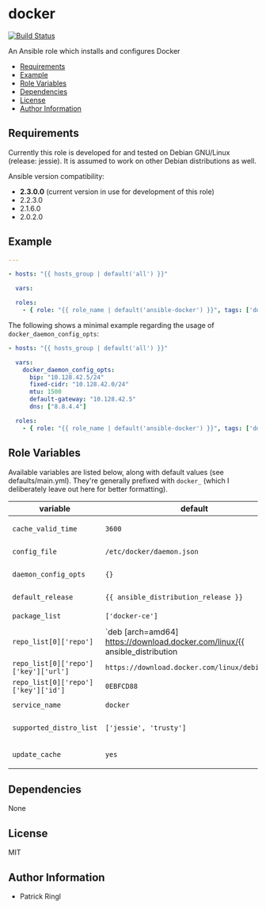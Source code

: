 # docker

[![Build Status](https://travis-ci.org/pari-/ansible-docker.svg?branch=master)](https://travis-ci.org/pari-/ansible-docker)

An Ansible role which installs and configures Docker

<!-- toc -->

- [Requirements](#requirements)
- [Example](#example)
- [Role Variables](#role-variables)
- [Dependencies](#dependencies)
- [License](#license)
- [Author Information](#author-information)

<!-- tocstop -->

## Requirements

Currently this role is developed for and tested on Debian GNU/Linux (release: jessie). It is assumed to work on other Debian distributions as well.

Ansible version compatibility:

- __2.3.0.0__ (current version in use for development of this role) 
- 2.2.3.0
- 2.1.6.0
- 2.0.2.0

## Example

```yaml
---

- hosts: "{{ hosts_group | default('all') }}"

  vars:

  roles:
    - { role: "{{ role_name | default('ansible-docker') }}", tags: ['docker'] }
```

The following shows a minimal example regarding the usage of `docker_daemon_config_opts`:

```yaml
- hosts: "{{ hosts_group | default('all') }}"

  vars:
    docker_daemon_config_opts:
      bip: "10.128.42.5/24"
      fixed-cidr: "10.128.42.0/24"
      mtu: 1500
      default-gateway: "10.128.42.5"
      dns: ["8.8.4.4"]

  roles:
    - { role: "{{ role_name | default('ansible-docker') }}", tags: ['docker'] }
```

## Role Variables

Available variables are listed below, along with default values (see defaults/main.yml). They're generally prefixed with `docker_` (which I deliberately leave out here for better formatting).

variable | default | notes
-------- | ------- | -----
`cache_valid_time` | `3600` | `Update the apt cache if its older than the set value (in seconds)`
`config_file` | `/etc/docker/daemon.json` | `Absolute path to docker's configuration file`
`daemon_config_opts` | `{}` | `Configuration hash that accepts docker daemon configuration optons`
`default_release` | `{{ ansible_distribution_release }}` | `The default release to install packages from.` 
`package_list` | `['docker-ce']` | `The list of packages to be installed`
`repo_list[0]['repo']` | `deb [arch=amd64] https://download.docker.com/linux/{{ ansible_distribution|lower }} {{ ansible_distribution_release }} stable` | `Source strings for the repositories`
`repo_list[0]['repo']['key']['url']` | `https://download.docker.com/linux/debian/gpg` | `URL to retrieve (the repository) key from`
`repo_list[0]['repo']['key']['id']` | `0EBFCD88` | `Identifier of (the repository) key`
`service_name` | `docker` | `Name of the (docker) service`
`supported_distro_list` | `['jessie', 'trusty']` | `A list of distribution releases this role supports`
`update_cache` | `yes` | `Run the equivalent of apt-get update before the operation`

## Dependencies

None

## License

MIT

## Author Information

* Patrick Ringl
